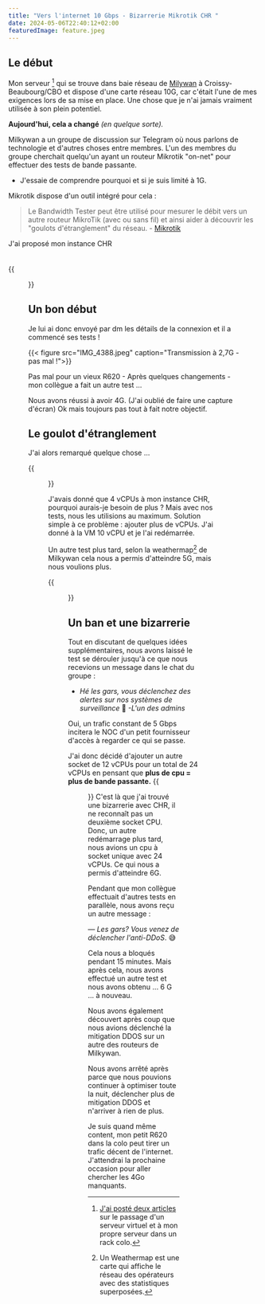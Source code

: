 ```yaml
---
title: "Vers l'internet 10 Gbps - Bizarrerie Mikrotik CHR "
date: 2024-05-06T22:40:12+02:00
featuredImage: feature.jpeg
---
```

## Le début
Mon serveur [^Homelab] qui se trouve dans baie réseau de [Milywan](https://milkywan.fr) à Croissy-Beaubourg/CBO et dispose d'une carte réseau 10G, car c'était l'une de mes exigences lors de sa mise en place. Une chose que je n'ai jamais vraiment utilisée à son plein potentiel. 

__Aujourd'hui, cela a changé__ _(en quelque sorte)._

[^Homelab]: [J'ai posté deux articles](https://guy-evans.com/series/vps-to-a-coloed-server-my-homelab-journey/) sur le passage d'un serveur virtuel et à mon propre serveur dans un rack colo.

Milkywan a un groupe de discussion sur Telegram où nous parlons de technologie et d'autres choses entre membres. L'un des membres du groupe cherchait quelqu'un ayant un routeur Mikrotik "on-net" pour effectuer des tests de bande passante. 

- J'essaie de comprendre pourquoi et si je suis limité à 1G.

Mikrotik dispose d'un outil intégré pour cela :
> Le Bandwidth Tester peut être utilisé pour mesurer le débit vers un autre routeur MikroTik (avec ou sans fil) et ainsi aider à découvrir les "goulots d'étranglement" du réseau. - [Mikrotik](https://help.mikrotik.com/docs/display/ROS/Bandwidth+Test)


J'ai proposé mon instance CHR </br></br></br>
{{<figure src="/img/jack_whatcouldgowrong.gif">}}
## Un bon début
Je lui ai donc envoyé par dm les détails de la connexion et il a commencé ses tests !

[^1]: Cloud Hosted Router (CHR) est une version de RouterOS destinée à fonctionner en tant que machine virtuelle. Elle prend en charge l'architecture x86 64 bits et peut être utilisée sur la plupart des hyperviseurs populaires tels que VMWare, Hyper-V, Proxmox, etc. - [Mikrotik - Help](https://help.mikrotik.com/docs/display/ROS/Cloud+Hosted+Router%2C+CHR)

{{< figure src="IMG_4388.jpeg" caption="Transmission à 2,7G - pas mal !">}}

Pas mal pour un vieux R620 - Après quelques changements - mon collègue a fait un autre test ...

Nous avons réussi à avoir 4G. (J'ai oublié de faire une capture d'écran) Ok mais toujours pas tout à fait notre objectif.

## Le goulot d'étranglement

J'ai alors remarqué quelque chose ...

{{<figure src="IMG_4389.jpeg" caption="AH ! - Un problème">}}

J'avais donné que 4 vCPUs à mon instance CHR, pourquoi aurais-je besoin de plus ? Mais avec nos tests, nous les utilisions au maximum. Solution simple à ce problème : ajouter plus de vCPUs. J'ai donné à la VM 10 vCPU et je l'ai redémarrée. 

Un autre test plus tard, selon la weathermap[^wm] de Milkywan cela nous a permis d'atteindre 5G, mais nous voulions plus. 

{{<figure src="IMG_4390.jpeg" caption="YVous pouvez voir 5Gbps provenant du routeur nommé cer2024.edge.tls (en bas au milieu).">}} 

[^wm]: Un Weathermap est une carte qui affiche le réseau des opérateurs avec des statistiques superposées.

## Un ban et une bizarrerie

Tout en discutant de quelques idées supplémentaires, nous avons laissé le test se dérouler jusqu'à ce que nous recevions un message dans le chat du groupe :

- _Hé les gars, vous déclenchez des alertes sur nos systèmes de surveillance_ 🤣 
_-L'un des admins_

Oui, un trafic constant de 5 Gbps incitera le NOC d'un petit fournisseur d'accès à regarder ce qui se passe. 

J'ai donc décidé d'ajouter un autre socket de 12 vCPUs pour un total de 24 vCPUs en pensant que **plus de cpu = plus de bande passante.**
{{<figure src="/img/jeremy-clarkson-sometimes-my-genius.gif">}}
C'est là que j'ai trouvé une bizarrerie avec CHR, il ne reconnaît pas un deuxième socket CPU. Donc, un autre redémarrage plus tard, nous avions un cpu à socket unique avec 24 vCPUs. Ce qui nous a permis d'atteindre 6G. 

Pendant que mon collègue effectuait d'autres tests en parallèle, nous avons reçu un autre message :

— *Les gars? Vous venez de déclencher l'anti-DDoS*. 😅


Cela nous a bloqués pendant 15 minutes. Mais après cela, nous avons effectué un autre test et nous avons obtenu ... 6 G ... à nouveau. 

Nous avons également découvert après coup que nous avions déclenché la mitigation DDOS sur un autre des routeurs de Milkywan. 

Nous avons arrêté après parce que nous pouvions continuer à optimiser toute la nuit, déclencher plus de mitigation DDOS et n'arriver à rien de plus.

Je suis quand même content, mon petit R620 dans la colo peut tirer un trafic décent de l'internet. J'attendrai la prochaine occasion pour aller chercher les 4Go manquants. 
